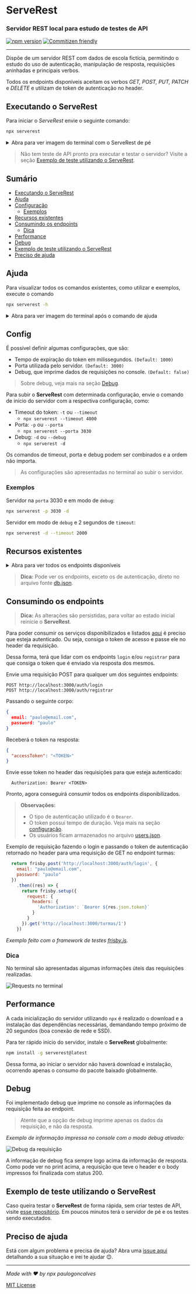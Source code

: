 
# ServeRest

### **Servidor REST local para estudo de testes de API**

[![npm version](https://badge.fury.io/js/serverest.svg)](https://npmjs.com/package/serverest)
[![Commitizen friendly](https://img.shields.io/badge/commitizen-friendly-brightgreen.svg)](http://commitizen.github.io/cz-cli/)

---

 Dispõe de um servidor REST com dados de escola fictícia, permitindo o estudo do uso de autenticação, manipulação de resposta, requisições aninhadas e principais verbos.

Todos os endpoints disponíveis aceitam os verbos *GET, POST, PUT, PATCH* e *DELETE* e utilizam de token de autenticação no header.

## Executando o ServeRest

Para iniciar o _ServeRest_ envie o seguinte comando:

```sh
npx serverest
```
<details><summary>Abra para ver imagem do terminal com o ServeRest de pé</summary>

![Mensagem de execução com sucesso no terminal](./img/terminalServidorDePe.png)

Pronto, já pode iniciar o seu estudo de testes de API \o/.

</details>

> Não tem teste de API pronto pra executar e testar o servidor? Visite a seção [Exemplo de teste utilizando o ServeRest](#exemplo-de-teste-utilizando-o-serverest).

## Sumário
- [Executando o ServeRest](#executando-o-serverest)
- [Ajuda](#ajuda)
- [Configuração](#config)
    - [Exemplos](#exemplos)
- [Recursos existentes](#recursos-existentes)
- [Consumindo os endpoints](#consumindo-os-endpoints)
    - [Dica](#dica)
- [Performance](#performance)
- [Debug](#debug)
- [Exemplo de teste utilizando o ServeRest](#exemplo-de-teste-utilizando-o-serverest)
- [Preciso de ajuda](#preciso-de-ajuda)

## Ajuda

Para visualizar todos os comandos existentes, como utilizar e exemplos, execute o comando

```sh
npx serverest -h
```

<details><summary>Abra para ver imagem do terminal após o comando de ajuda</summary>

![Informação de opções e exemplos fornecidos no terminal](./img/terminalHelp.png)

</details>

## Config

É possível definir algumas configurações, que são:
- Tempo de expiração do token em milissegundos. ```(Default: 1000)```
- Porta utilizada pelo servidor. ```(Default: 3000)```
- Debug, que imprime dados de requisições no console. ```(Default: false)```
> Sobre debug, veja mais na seção [Debug](#debug).

Para subir o **ServeRest** com determinada configuração, envie o comando de início do servidor com a respectiva configuração, como:
- Timeout do token: `-t` ou `--timeout`
  - `npx serverest --timeout 4000`
- Porta: `-p` ou `--porta`
  - `npx serverest --porta 3030`
- Debug: `-d` ou `--debug`
  - `npx serverest -d`

Os comandos de timeout, porta e debug podem ser combinados e a ordem não importa.

> As configurações são apresentadas no terminal ao subir o servidor.

### Exemplos

Servidor na `porta` 3030 e em modo de `debug`:
```sh
npx serverest -p 3030 -d
```

Servidor em modo de `debug` e 2 segundos de `timeout`:
```sh
npx serverest -d --timeout 2000
```

## Recursos existentes 

  <details><p><summary>Abra para ver todos os endpoints disponíveis</summary>

1. turmas
    1. id
    2. descricao
    3. idHorario
    4. alunos
        1. idAluno

2. horarios
    1. id
    2. turno
    3. segunda
    4. terca
    5. quarta
    6. quinta
    7. sexta

3. alunos
    1. id
    2. nome
    3. anoNascimento

4. professores
    1. id
    2. idDisciplina
    3. nome

5. disciplinas
    1. id
    2. nome

*Recursos exclusivos de autenticação:*

6. auth/login
7. auth/registrar

</p> </details>

> **Dica:** Pode ver os endpoints, exceto os de autenticação, direto no arquivo fonte [db.json](/data/db.json).

## Consumindo os endpoints

> **Dica:** As alterações são persistidas, para voltar ao estado inicial reinicie o **ServeRest**.

Para poder consumir os serviços disponibilizados e listados [aqui](#recursos-existentes) é preciso que esteja autenticado. Ou seja, consiga o token de acesso e passe ele no header da requisição.

Dessa forma, terá que lidar com os endpoints ```login``` e/ou ```registrar``` para que consiga o token que é enviado via resposta dos mesmos.

Envie uma requisição POST para qualquer um dos seguintes endpoints:

```
POST http://localhost:3000/auth/login
POST http://localhost:3000/auth/registrar
```

Passando o seguinte corpo:
``` json
{
  email: "paulo@email.com",
  password: "paulo"
}
```
Receberá o token na resposta:

``` json
{
  "accessToken": "<TOKEN>"
}
```
Envie esse token no header das requisições para que esteja autenticado:

```
  Authorization: Bearer <TOKEN>
```
Pronto, agora conseguirá consumir todos os endpoints disponibilizados.

> **Observaçôes:**
> - O tipo de autenticação utilizado é o `Bearer`.
> - O token possui tempo de duração. Veja mais na seção [configuração](#config).
> - Os usuários ficam armazenados no arquivo [users.json](/data/users.json).

Exemplo de requisição fazendo o login e passando o token de autenticação retornado no header para uma requisição de GET no endpoint turmas:
``` javascript
  return frisby.post('http://localhost:3000/auth/login', {
    email: "paulo@email.com",
    password: "paulo"
  })
    .then((res) => {
      return frisby.setup({
        request: {
          headers: {
            'Authorization': `Bearer ${res.json.token}`
          }
        }
      }).get('http://localhost:3000/turmas/1')
    })
```
*Exemplo feito com o framework de testes [frisby.js](https://www.frisbyjs.com).*

### Dica

No terminal são apresentadas algumas informações úteis das requisições realizadas.

![Requests no terminal](/img/terminalRequests.png)

## Performance

A cada inicialização do servidor utilizando `npx` é realizado o download e a instalação das dependências necessárias, demandando tempo próximo de 20 segundos (boa conexão de rede e SSD).

Para ter rápido início do servidor, instale o **ServeRest** globalmente:

```sh
npm install -g serverest@latest
```
Dessa forma, ao iniciar o servidor não haverá download e instalação, ocorrendo apenas o consumo do pacote baixado globalmente.

## Debug
 Foi implementado debug que imprime no console as informações da requisição feita ao endpoint.

> Atente que a opção de debug imprime apenas os dados da requisição, e não da resposta.

*Exemplo de informação impressa no console com o modo debug ativado:*

 ![Debug da requisição](/img/terminalDebugMode.jpg)

 A informação de debug fica sempre logo acima da informação de resposta. Como pode ver no print acima, a requisição que teve o header e o body impressos foi finalizada com status 200.

## Exemplo de teste utilizando o ServeRest

 Caso queira testar o **ServeRest** de forma rápida, sem criar testes de API, visite [esse repositório](https://github.com/PauloGoncalvesBH/api-test). Em poucos minutos terá o servidor de pé e os testes sendo executados.

## Preciso de ajuda

Está com algum problema e precisa de ajuda? Abra uma [issue aqui](https://github.com/PauloGoncalvesBH/serverest/issues) detalhando a sua situação e irei te ajudar 😊.

---

_Made with ♥ by npx paulogoncalves_

[MIT License](./LICENSE)
